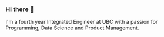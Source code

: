 ### Hi there 👋

I'm a fourth year Integrated Engineer at UBC with a passion for Programming, Data Science and Product Management.

